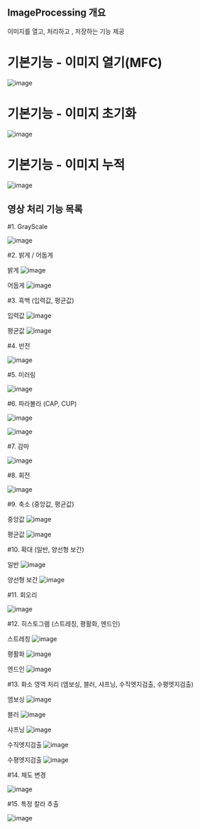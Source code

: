 ## ImageProcessing 개요
이미지를 열고, 처리하고 , 저장하는 기능 제공

# 기본기능 - 이미지 열기(MFC)

![image](https://github.com/user-attachments/assets/c86827ce-41e4-4f98-afca-7bd1473ca562)

# 기본기능 - 이미지 초기화

![image](https://github.com/user-attachments/assets/7ceb99e0-37a5-4281-a78c-c32749725bd4)

# 기본기능 - 이미지 누적

![image](https://github.com/user-attachments/assets/a1783fae-5562-4aa0-b39b-9c95c1503a61)



## 영상 처리 기능 목록

#1. GrayScale

   ![image](https://github.com/user-attachments/assets/a62d6740-0186-4ded-a316-8593cc6245d0)



#2. 밝게 / 어둡게

   밝게
   ![image](https://github.com/user-attachments/assets/5f202ab2-2654-4ae4-8fc7-bc0de075eb06)

   어둡게
   ![image](https://github.com/user-attachments/assets/24609bc6-4c31-4015-9086-6afb2dc08cdb)



#3. 흑백 (입력값, 평균값)

   입력값
   ![image](https://github.com/user-attachments/assets/3990feed-f1c7-451f-a9f1-d64f9269291c)

   평균값
   ![image](https://github.com/user-attachments/assets/40f27b8e-8a98-4da2-b285-5e5e438c8fea)



#4. 반전

   ![image](https://github.com/user-attachments/assets/d7b2e786-1b9e-48f7-9b11-f7d8c8e05ead)



#5. 미러링

   ![image](https://github.com/user-attachments/assets/9322295c-b3db-4741-a981-b320cbd18eae)



#6. 파라볼라 (CAP, CUP)

   ![image](https://github.com/user-attachments/assets/311351af-9297-4f42-b8d4-6c093716123c)
   
   ![image](https://github.com/user-attachments/assets/951f59ae-1dbb-48cc-800c-2e7b2ecec714)



#7. 감마

   ![image](https://github.com/user-attachments/assets/d8b6e48c-64e7-4186-8eaa-defb4f36ba4c)



#8. 회전

   ![image](https://github.com/user-attachments/assets/8f1d6efb-7c9c-4d7a-9971-39c25185f44b)



#9. 축소 (중앙값, 평균값)

   중앙값
   ![image](https://github.com/user-attachments/assets/cf9b6e81-f5bd-4b47-bf93-829e10e71c50)

   평균값
   ![image](https://github.com/user-attachments/assets/2e4e42a3-8e9d-4dfc-8c5d-96a766bb7c8d)

   

#10. 확대 (일반, 양선형 보간)

   일반
   ![image](https://github.com/user-attachments/assets/e85898eb-c6b5-47aa-a50e-544b34446994)

   양선형 보간
   ![image](https://github.com/user-attachments/assets/563ce34c-4654-45d3-91de-5f8915a01531)



#11. 회오리

   ![image](https://github.com/user-attachments/assets/c657d15d-099f-4c54-b941-0febe85def24)



#12. 히스토그램 (스트레칭, 평활화, 엔드인)

   스트레칭
   ![image](https://github.com/user-attachments/assets/717c51da-ec03-4050-825a-eaa1e8611b6e)

   평활화
   ![image](https://github.com/user-attachments/assets/1b604f40-6feb-4425-8be2-66ae11c130cc)

   엔드인
   ![image](https://github.com/user-attachments/assets/dec3c777-4760-4e46-8ae0-71a42d440ce9)



#13. 화소 영역 처리 (엠보싱, 블러, 샤프닝, 수직엣지검출, 수평엣지검출)

   엠보싱
   ![image](https://github.com/user-attachments/assets/81c4f802-1dbb-41e4-8979-1501311c0ba3)

   블러
   ![image](https://github.com/user-attachments/assets/6cab595f-ca3a-4414-b954-7735b1f9fb66)

   샤프닝
   ![image](https://github.com/user-attachments/assets/f7df852d-ce29-43c7-bade-fc9d218730fc)

   수직엣지검출
   ![image](https://github.com/user-attachments/assets/aa307606-3e64-473a-bfaa-964cbea7d531)

   수평엣지검출
   ![image](https://github.com/user-attachments/assets/c6f6c605-644d-45d4-8a78-c09b9a94bcfc)



#14. 채도 변경

   ![image](https://github.com/user-attachments/assets/cf9b9838-6a12-49e8-b66e-948a089135f9)



#15. 특정 칼라 추출

   ![image](https://github.com/user-attachments/assets/e041d275-ed42-4b86-a3ce-ddb4487df2fb)


